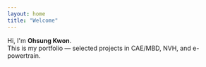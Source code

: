 ```yaml
---
layout: home
title: "Welcome"
---
```


Hi, I'm **Ohsung Kwon**.  
This is my portfolio — selected projects in CAE/MBD, NVH, and e-powertrain.